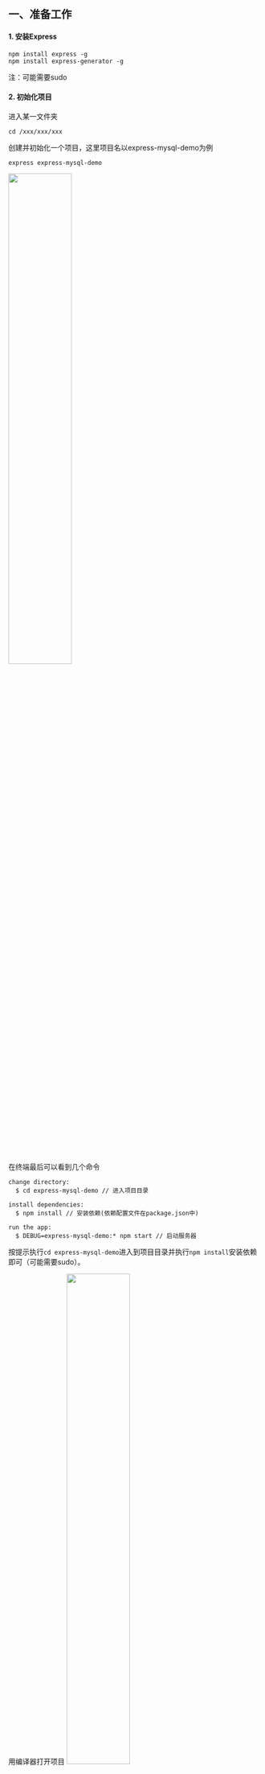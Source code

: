 ## 一、准备工作
#### 1. 安装Express
```shell script
npm install express -g
npm install express-generator -g
```
注：可能需要sudo
#### 2. 初始化项目
进入某一文件夹
```shell script
cd /xxx/xxx/xxx
```
创建并初始化一个项目，这里项目名以express-mysql-demo为例
```shell script
express express-mysql-demo
```
<img src="public/readme/1-1.png" width="50%"  alt=""/>

在终端最后可以看到几个命令
```shell script
change directory:
  $ cd express-mysql-demo // 进入项目目录

install dependencies:
  $ npm install // 安装依赖(依赖配置文件在package.json中)

run the app:
  $ DEBUG=express-mysql-demo:* npm start // 启动服务器
```
按提示执行`cd express-mysql-demo`进入到项目目录并执行`npm install`安装依赖即可（可能需要sudo）。

用编译器打开项目
<img src="public/readme/1-2.png" width="50%"  alt="">

- /bin : 用来启动服务器
- /public : 存放静态资源
- /routes : 路由用于确定如何响应对特定端点的客户机请求，包含一个URI和一个特定的HTTP请求方法（GET、POST等）。
每个路由可以有一个或多个处理程序函数，这些函数在路由匹配时执行。

- /views : 模板文件目录，文件格式默认为`*.jade`
- /app.js : 程序主文件，是服务器启动的入口
## 二、启动服务器
终端中输入`npm start`启动服务器

> 注：关闭时要用<kbd>Ctrl</kbd>+<kbd>C</kbd>关闭服务器，否则下次再启动时会提示3000端口被占用！
> 
> 端口被占用解决方法：
>
> 终端中输入`lsof -i :3000`找到node进程的PID
>
> 输入`kill -9 PID`即可结束该进程

启动成功终端会输出以下信息：
```shell script
> express-mysql-demo@0.0.1 start /Users/qinian/Desktop/CourseDesign/express-mysql-demo
> node ./bin/www
```
在浏览器中访问<http://127.0.0.1:3000>或<http://localhost:3000>即可看到以下页面：

<img src="public/readme/2-1.png" width="50%" alt="">

## 三、安装MySQL模块
打开app.js，这里介绍下主要代码
```javascript
var createError = require('http-errors');
var express = require('express');
var path = require('path');
var cookieParser = require('cookie-parser');
var logger = require('morgan');

var app = express();

// ====== 路由信息（接口地址） 存放在./routes目录下 ====== //
var indexRouter = require('./routes/index');
var usersRouter = require('./routes/users');

app.use('/', indexRouter);
app.use('/users', usersRouter);
// ====== 路由信息（接口地址）介绍  ====== //

// ====== 配置模板引擎 ====== //
// view engine setup
app.set('views', path.join(__dirname, 'views'));
app.set('view engine', 'jade');
// ====== 配置模板引擎 ====== //

app.use(logger('dev'));
app.use(express.json());
app.use(express.urlencoded({ extended: false }));
app.use(cookieParser());
// 配置静态资源目录
app.use(express.static(path.join(__dirname, 'public')));
```
打开`package.json`在`dependencies`中添加
```json
"mysql": "latest"
```
接着在终端中重新输入`npm install`安装依赖，这样就会把mysql依赖安装进来。

接着在项目目录下新建db目录并新建一个`DBConfig.js`，用于存放MySQL配置信息，并添加以下内容：
```js
module.exports = {
    mysql: {
        host: '47.114.6.104', // ip地址
        user: 'root', // 数据库连接用户名
        password: '123456', // 数据库连接密码
        database: 'express-mysql-demo', // 数据库名
        port: 3306, // mysql端口号
        multipleStatements: true // 开启同时执行多条语句，貌似不太安全
    }
}
```
## 四、添加API接口调用SQL语句
在db目录下新建`usersql.js`并添加以下内容：
```js
var UserSQL = {
    insert: 'INSERT INTO user(user_id, username, sex) VALUES(?,?,?)',
    queryAll: 'SELECT * FROM user',
    getUserById: 'SELECT * FROM user WHERE user_id = ?',
    queryBooks: 'SELECT COUNT(*) FROM books; SELECT * FROM books limit ? offset ?'
}

module.exports = UserSQL
```
`usersql.js`的作用是提供增删改查语句。

为了方便分页查询，在项目目录下新建utils文件夹，在该文件夹下新建`utils.js`文件，代码如下：
```js
module.exports.generateBookPages = function (page, totalPage, step) {
    // 将参数转为数字
    page = typeof page === 'number' ? page : parseInt(page);
    totalPage = typeof totalPage === 'number' ? totalPage : parseInt(totalPage);
    step = typeof step === 'number' ? step : parseInt(step);
    if (totalPage <= step) {
        // 总页数小于步长时
        // 1 2 3 4 5 6 7  page = 4, total = 7, step = 10
        return Array.from({length: totalPage}, (item, index) => index + 1);
    }
    if (page <= step / 2) {
        // 前几页时
        // 1 2 3 4 5 6 7 8 9 10 page <= 5, total = 20, step = 10
        return Array.from({length: step}, (item, index) => index + 1);
    }
    if (page >= totalPage - step / 2) {
        // 后几页时
        // 11 12 13 14 15 16 17 18 19 20  page >= 15, total = 20, step = 10
        return Array.from({length: step}, (item, index) => index + totalPage - step + 1);
    }
    // 其他
    // 4 5 6 7 8 9 10 11 12 13  page = 8, total = 20, step = 10
    return Array.from({length: step}, (item, index) => index + page - step / 2 + 1);
}
```
该函数的作用是根据`当前页，总页数，步长`返回当前页相邻的页码。

接着还需在routes目录下新建一个`users.js`向外暴露操作user的API接口，代码如下：
```js
var express = require('express');
var utils = require('../utils/utils')
var router = express.Router();

// 导入MySQL模块
var mysql = require('mysql');
var dbConfig = require('../db/DBConfig');
var userSQL = require('../db/usersql');

// 使用DBConfig.js的配置信息创建一个连接池
var pool = mysql.createPool(dbConfig.mysql);

// 响应一个json数据
var responseJSON = function (res, ret) {
  if (!ret) { // 如果ret为undefined
    res.json({
      code: 200,
      msg: '操作失败'
    });
  } else {
    res.json({
      code: 100,
      msg: '操作成功',
      data: ret
    });
  }
}

// 添加用户
router.get('/addUser', (req, res, next) => {
  // 从连接池获取连接
  pool.getConnection(function (err, connection) {
    // 获取前台页面传入的参数
    var param = req.query || req.params;
    // 建立连接，增加一个用户信息
    connection.query(userSQL.insert, [param.id, param.name, param.sex], function (err, result) {
      // 如果发生错误，result即为undefined
      // 受影响的行数通过result.affectedRows获取
      responseJSON(res, result);
      // 释放连接
      connection.release();
    });
  });
});

/* 获取用户列表 */
router.get('/', function(req, res, next) {
  pool.getConnection(function (err,connection) {
    // 建立连接
    connection.query(userSQL.queryAll, [], function (err, result) {
      // 如果发生错误，result即为undefined
      responseJSON(res, result);
      // 释放连接
      connection.release();
    });
  });
});

// 根据id查找用户
router.get('/findUser', function(req, res, next) {
  pool.getConnection(function (err,connection) {
    // 获取前台页面传入的参数
    var param = req.query || req.params;
    // 建立连接
    connection.query(userSQL.getUserById, [param.id], function (err, result) {
      // 如果发生错误，result即为undefined
      responseJSON(res, result);
      // 释放连接
      connection.release();
    });
  });
});

/* 获取用户列表（分页查询） */
router.get('/books', function(req, res, next) {
  pool.getConnection(function (err,connection) {
    if (err)
      throw err;
    // 获取前台页面传入的参数
    var param = req.query || req.params;
    var page = param.page || 1; // 当前页数，默认第1页
    var num = param.num || 20; // 每页的数据个数，默认20条
    // 建立连接
    connection.query(userSQL.queryBooks, [num, (page - 1) * num], function (err, result) {
      if (result) {
        var totalCount = parseInt(result[0][0]['COUNT(*)']); // 总条数
        var totalPage = Math.ceil(totalCount / num); // 总页数，向上取整
        var currentPage = page;
        var isFirstPage = currentPage == 1;
        var isLastPage = currentPage == totalPage;
        var adjacentPage = utils.generateBookPages(currentPage, totalPage, 10); // 相邻页码，只显示相邻10页
        var bookList = result[1]; // 数据
        res.json({
          code: 100,
          msg: '处理成功',
          totalCount: totalCount,
          totalPage: totalPage,
          currentPage: currentPage,
          isFirstPage: isFirstPage,
          isLastPage: isLastPage,
          adjacentPage: adjacentPage,
          bookList: bookList
        })
      } else {
        responseJSON(res, result);
      }
      // 释放连接
      connection.release();
      if (err)
        throw err;
    });
  });
});

module.exports = router;
```
下面是测试案例：
- 获取用户列表

    URL:<http://127.0.0.1:3000/users>
    
    返回数据：
    ```json
    {
      "code": 100,
      "msg": "操作成功",
      "data": [
        {
          "user_id": 10001,
          "username": "小王",
          "sex": "男"
        },
        {
          "user_id": 10002,
          "username": "肖红",
          "sex": "女"
        }
      ]
    }
    ```
- 插入用户数据

    URL:<http://127.0.0.1:3000/users/addUser?id=10006&name=静静&sex=女>
    
    返回数据：
    ```json
    {
      "code": 100,
      "msg": "操作成功",
      "data": {
        "fieldCount": 0,
        "affectedRows": 1,
        "insertId": 0,
        "serverStatus": 2,
        "warningCount": 0,
        "message": "",
        "protocol41": true,
        "changedRows": 0
      }
    }
    ```
- 根据id查找用户

    URL:<http://127.0.0.1:3000/users/findUser?id=10006>
    
    返回数据：
    ```json
    {
      "code": 100,
      "msg": "操作成功",
      "data": [
        {
          "user_id": 10006,
          "username": "静静",
          "sex": "女"
        }
      ]
    }
    ```
  
 - 查询第7页数据
  
    URL:<http://127.0.0.1:3000/users/books?page=7>
      
    返回数据：
    ```json
    {
      "code": 100,
      "msg": "处理成功",
      "totalCount": 300,
      "totalPage": 15,
      "currentPage": "7",
      "isFirstPage": false,
      "isLastPage": false,
      "adjacentPage": [3, 4, 5, 6, 7, 8, 9, 10, 11, 12],
      "bookList": [
        {
          "book_id": 10120,
          "book_name": "鞋化野受",
          "book_type": "小说",
          "book_aut": "秦勾",
          "book_num": 10
        },
        {
          "book_id": 10121,
          "book_name": "里斯",
          "book_type": "非小说类",
          "book_aut": "鲁石盼屠",
          "book_num": 10
        },
        ...
      ]
    }
    ```